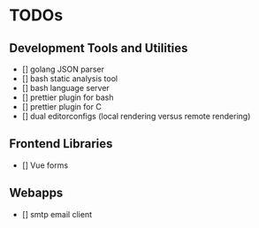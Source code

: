 # TODOs

## Development Tools and Utilities

- [] golang JSON parser
- [] bash static analysis tool
- [] bash language server
- [] prettier plugin for bash
- [] prettier plugin for C
- [] dual editorconfigs (local rendering versus remote rendering)

## Frontend Libraries

- [] Vue forms

## Webapps

- [] smtp email client 
